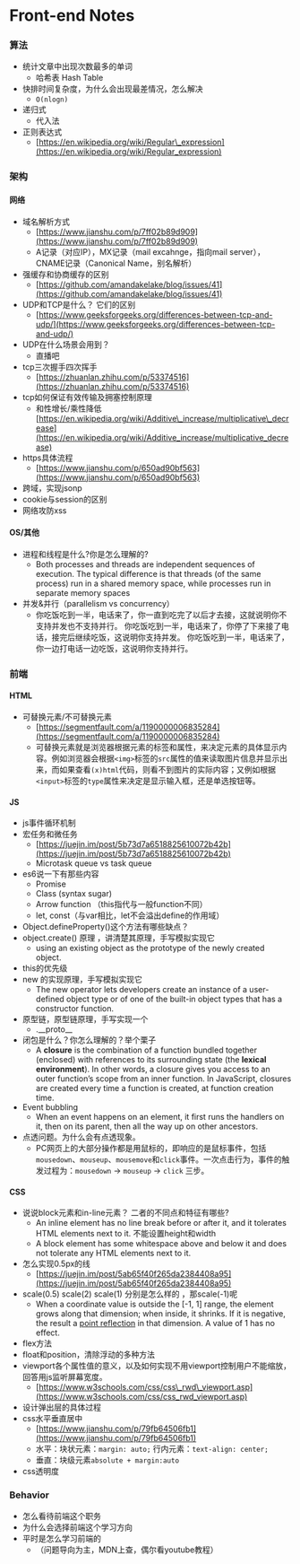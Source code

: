 # Front-end Notes

### 算法

* 统计文章中出现次数最多的单词
  * 哈希表 Hash Table
* 快排时间复杂度，为什么会出现最差情况，怎么解决
  * `O(nlogn)`
* 递归式
  * 代入法
* 正则表达式
  * [https://en.wikipedia.org/wiki/Regular\_expression](https://en.wikipedia.org/wiki/Regular_expression)

### 架构

#### 网络

* 域名解析方式
  * [https://www.jianshu.com/p/7ff02b89d909](https://www.jianshu.com/p/7ff02b89d909)
  * A记录（对应IP），MX记录（mail excahnge，指向mail server），CNAME记录（Canonical Name，别名解析）
* 强缓存和协商缓存的区别
  * [https://github.com/amandakelake/blog/issues/41](https://github.com/amandakelake/blog/issues/41)
* UDP和TCP是什么？ 它们的区别
  * [https://www.geeksforgeeks.org/differences-between-tcp-and-udp/](https://www.geeksforgeeks.org/differences-between-tcp-and-udp/)
* UDP在什么场景会用到？
  * 直播吧
* tcp三次握手四次挥手
  * [https://zhuanlan.zhihu.com/p/53374516](https://zhuanlan.zhihu.com/p/53374516)
* tcp如何保证有效传输及拥塞控制原理
  * 和性增长/乘性降低 [https://en.wikipedia.org/wiki/Additive\_increase/multiplicative\_decrease](https://en.wikipedia.org/wiki/Additive_increase/multiplicative_decrease)
* https具体流程
  * [https://www.jianshu.com/p/650ad90bf563](https://www.jianshu.com/p/650ad90bf563)
* 跨域，实现jsonp
* cookie与session的区别
* 网络攻防xss

#### OS/其他

* 进程和线程是什么?你是怎么理解的?
  * Both processes and threads are independent sequences of execution. The typical difference is that threads \(of the same process\) run in a shared memory space, while processes run in separate memory spaces
* 并发&并行（parallelism vs concurrency）
  * 你吃饭吃到一半，电话来了，你一直到吃完了以后才去接，这就说明你不支持并发也不支持并行。 你吃饭吃到一半，电话来了，你停了下来接了电话，接完后继续吃饭，这说明你支持并发。 你吃饭吃到一半，电话来了，你一边打电话一边吃饭，这说明你支持并行。

### 前端

#### HTML

* 可替换元素/不可替换元素
  * [https://segmentfault.com/a/1190000006835284](https://segmentfault.com/a/1190000006835284)
  * 可替换元素就是浏览器根据元素的标签和属性，来决定元素的具体显示内容。例如浏览器会根据`<img>`标签的`src`属性的值来读取图片信息并显示出来，而如果查看`(x)html`代码，则看不到图片的实际内容；又例如根据`<input>`标签的`type`属性来决定是显示输入框，还是单选按钮等。

#### JS

* js事件循环机制
* 宏任务和微任务
  * [https://juejin.im/post/5b73d7a6518825610072b42b](https://juejin.im/post/5b73d7a6518825610072b42b)
  * Microtask queue vs task queue
* es6说一下有那些内容
  * Promise
  * Class \(syntax sugar\)
  * Arrow function （this指代与一般function不同）
  * let, const（与var相比，let不会溢出define的作用域）
* Object.defineProperty\(\)这个方法有哪些缺点？
* object.create\(\) 原理 ，讲清楚其原理，手写模拟实现它
  * using an existing object as the prototype of the newly created object.
* this的优先级
* new 的实现原理，手写模拟实现它
  * The new operator lets developers create an instance of a user-defined object type or of one of the built-in object types that has a constructor function.
* 原型链，原型链原理，手写实现一个
  * .\_\_proto\_\_
* 闭包是什么？你怎么理解的？举个栗子
  * A **closure** is the combination of a function bundled together \(enclosed\) with references to its surrounding state \(the **lexical environment**\). In other words, a closure gives you access to an outer function’s scope from an inner function. In JavaScript, closures are created every time a function is created, at function creation time.
* Event bubbling
  * When an event happens on an element, it first runs the handlers on it, then on its parent, then all the way up on other ancestors.
* 点透问题。为什么会有点透现象。
  * PC网页上的大部分操作都是用鼠标的，即响应的是鼠标事件，包括`mousedown`、`mouseup`、`mousemove`和`click`事件。一次点击行为，事件的触发过程为：`mousedown` -&gt; `mouseup` -&gt; `click` 三步。

#### CSS

* 说说block元素和in-line元素？ 二者的不同点和特征有哪些?
  * An inline element has no line break before or after it, and it tolerates HTML elements next to it. 不能设置height和width
  * A block element has some whitespace above and below it and does not tolerate any HTML elements next to it.
* 怎么实现0.5px的线
  * [https://juejin.im/post/5ab65f40f265da2384408a95](https://juejin.im/post/5ab65f40f265da2384408a95)
* scale\(0.5\) scale\(2\) scale\(1\) 分别是怎么样的 ，那scale\(-1\)呢
  * When a coordinate value is outside the \[-1, 1\] range, the element grows along that dimension; when inside, it shrinks. If it is negative, the result a [point reflection](https://en.wikipedia.org/wiki/Point_reflection) in that dimension. A value of 1 has no effect.
* flex方法
* float和position，清除浮动的多种方法
* viewport各个属性值的意义，以及如何实现不用viewport控制用户不能缩放，回答用js监听屏幕宽度。
  * [https://www.w3schools.com/css/css\_rwd\_viewport.asp](https://www.w3schools.com/css/css_rwd_viewport.asp)
* 设计弹出层的具体过程
* css水平垂直居中
  * [https://www.jianshu.com/p/79fb64506fb1](https://www.jianshu.com/p/79fb64506fb1)
  * 水平：块状元素：`margin: auto;` 行内元素：`text-align: center;`
  * 垂直：块级元素`absolute + margin:auto`
* css透明度

### Behavior

* 怎么看待前端这个职务
* 为什么会选择前端这个学习方向
* 平时是怎么学习前端的
  * （问题导向为主，MDN上查，偶尔看youtube教程）









